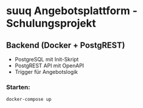 # suuq Angebotsplattform - Schulungsprojekt

## Backend (Docker + PostgREST)

- PostgreSQL mit Init-Skript
- PostgREST API mit OpenAPI
- Trigger für Angebotslogik

### Starten:

```bash
docker-compose up
